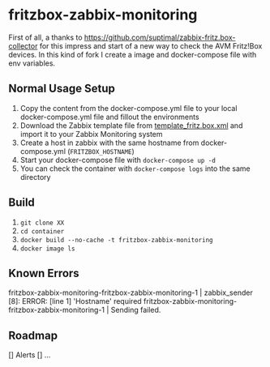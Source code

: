 # fritzbox-zabbix-monitoring
First of all, a thanks to https://github.com/suptimal/zabbix-fritz.box-collector for this impress and start of a new way to check the AVM Fritz!Box devices. In this kind of fork I create a image and docker-compose file with env variables.

## Normal Usage Setup
1. Copy the content from the docker-compose.yml file to your local docker-compose.yml file and fillout the environments
2. Download the Zabbix template file from [template_fritz.box.xml](https://github.com/pthoelken/fritzbox-zabbix-monitoring/blob/master/templates/template_fritz.box.xml) and import it to your Zabbix Monitoring system
3. Create a host in zabbix with the same hostname from docker-compose.yml (```FRITZBOX_HOSTNAME```)
4. Start your docker-compose file with ```docker-compose up -d```
5. You can check the container with ```docker-compose logs``` into the same directory

## Build
1. ```git clone XX```
2. ```cd container```
3. ```docker build --no-cache -t fritzbox-zabbix-monitoring```
4. ```docker image ls```

## Known Errors
fritzbox-zabbix-monitoring-fritzbox-zabbix-monitoring-1  | zabbix_sender [8]: ERROR: [line 1] 'Hostname' required
fritzbox-zabbix-monitoring-fritzbox-zabbix-monitoring-1  | Sending failed.

## Roadmap
[] Alerts
[] ...
